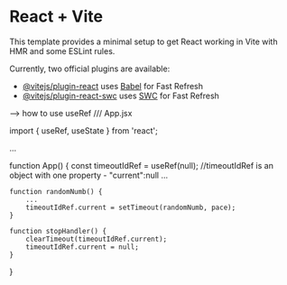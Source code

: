 # React + Vite

This template provides a minimal setup to get React working in Vite with HMR and some ESLint rules.

Currently, two official plugins are available:

- [@vitejs/plugin-react](https://github.com/vitejs/vite-plugin-react/blob/main/packages/plugin-react/README.md) uses [Babel](https://babeljs.io/) for Fast Refresh
- [@vitejs/plugin-react-swc](https://github.com/vitejs/vite-plugin-react-swc) uses [SWC](https://swc.rs/) for Fast Refresh

--> how to use useRef
/// App.jsx

import { useRef, useState } from 'react';

...

function App() {
    const timeoutIdRef = useRef(null); 
    //timeoutIdRef is an object with one property - "current":null
...

    function randomNumb() {
        ...
        timeoutIdRef.current = setTimeout(randomNumb, pace);
    }

    function stopHandler() {
        clearTimeout(timeoutIdRef.current);
        timeoutIdRef.current = null;
    }
}
